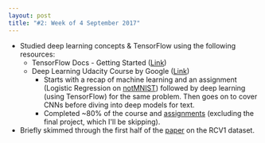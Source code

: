 ```yaml
---
layout: post
title: "#2: Week of 4 September 2017"
---
```


- Studied deep learning concepts & TensorFlow using the following resources:
  - TensorFlow Docs - Getting Started ([Link](https://www.tensorflow.org/get_started/get_started))
  - Deep Learning Udacity Course by Google ([Link](https://www.udacity.com/course/deep-learning--ud730))
    - Starts with a recap of machine learning and an assignment (Logistic Regression on [notMNIST](http://yaroslavvb.blogspot.sg/2011/09/notmnist-dataset.html)) followed by deep learning (using TensorFlow) for the same problem. Then goes on to cover CNNs before diving into deep models for text.
    - Completed ~80% of the course and [assignments](https://github.com/SuyashLakhotia/DeepLearningAssignments) (excluding the final project, which I'll be skipping).
- Briefly skimmed through the first half of the [paper](http://www.jmlr.org/papers/volume5/lewis04a/lewis04a.pdf) on the RCV1 dataset.
